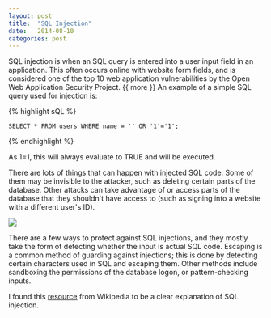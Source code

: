 ```yaml
---
layout: post
title:  "SQL Injection"
date:   2014-08-10
categories: post
---
```

SQL injection is when an SQL query is entered into a user input field in an application. 
This often occurs online with website form fields, and is considered one of the top 10 web application vulnerabilities by the Open Web Application Security Project. 
{{ more }}
An example of a simple SQL query used for injection is:

{% highlight sQL %}

    SELECT * FROM users WHERE name = '' OR '1'='1';

{% endhighlight %}

As 1=1, this will always evaluate to TRUE and will be executed.  

There are lots of things that can happen with injected SQL code. Some of them may be invisible to the attacker, such as deleting certain parts of the database. 
Other attacks can take advantage of or access parts of the database that they shouldn't have access to (such as signing into a website with a different user's ID).  

![](http://imgs.xkcd.com/comics/exploits_of_a_mom.png)  

There are a few ways to protect against SQL injections, and they mostly take the form of detecting whether the input is actual SQL code. Escaping is a common method of guarding against injections; this is done by detecting certain characters used in SQL and escaping them. Other methods include sandboxing the permissions of the database logon, or pattern-checking inputs.  

I found this [resource](http://en.wikipedia.org/wiki/SQL_injection) from
Wikipedia to be a clear explanation of SQL injection.
